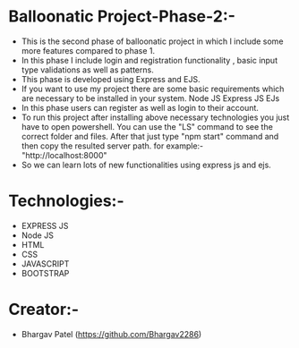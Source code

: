 # Balloonatic Project-Phase-2:-
- This is the second phase of balloonatic project in which I include some more features compared to phase 1.
- In this phase I include login and registration functionality , basic input type validations as well as patterns.
- This phase is developed using Express and EJS.
- If you want to use my project there are some basic requirements which are necessary to be installed in your system.
  Node JS
  Express JS
  EJs 
- In this phase users can register as well as login to their account. 
- To run this project after installing above necessary technologies you just have to open powershell. You can use the "LS" command to see the correct folder and files.
  After that just type "npm start" command and then copy the resulted server path. for example:- "http://localhost:8000" 
- So we can learn lots of new functionalities using express js and ejs.

# Technologies:-
- EXPRESS JS
- Node JS
- HTML
- CSS
- JAVASCRIPT
- BOOTSTRAP

# Creator:-
- Bhargav Patel (https://github.com/Bhargav2286)
